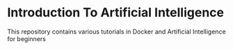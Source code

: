 # Introduction To Artificial Intelligence

This repository contains various tutorials in Docker and Artificial Intelligence for beginners
